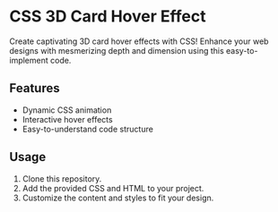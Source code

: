 # CSS 3D Card Hover Effect

Create captivating 3D card hover effects with CSS! Enhance your web designs with mesmerizing depth and dimension using this easy-to-implement code.

## Features
- Dynamic CSS animation
- Interactive hover effects
- Easy-to-understand code structure

## Usage
1. Clone this repository.
2. Add the provided CSS and HTML to your project.
3. Customize the content and styles to fit your design.
